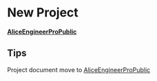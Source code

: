 # New Project

[**AliceEngineerProPublic**](https://github.com/AliceEngineerPro/AliceEngineerProPublic)

## Tips

Project document move to [AliceEngineerProPublic](https://github.com/AliceEngineerPro/AliceEngineerProPublic)